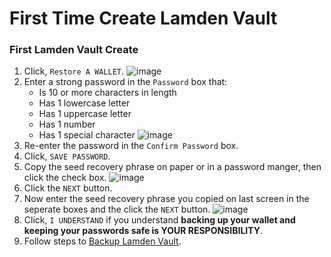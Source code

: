 
# First Time Create Lamden Vault

### First Lamden Vault Create
1. Click, `Restore A WALLET`.
    ![image](/img/wallet/firstrun_intro.png)
2. Enter a strong password in the `Password` box that:
    - Is 10 or more characters in length
    - Has 1 lowercase letter
    - Has 1 uppercase letter
    - Has 1 number
    - Has 1 special character
  ![image](/img/wallet/firstrun_create_password.png)
3. Re-enter the password in the `Confirm Password` box.
4. Click, `SAVE PASSWORD`.
5. Copy the seed recovery phrase on paper or in a password manger, then click the check box.
    ![image](/img/wallet/firstrun_gen_memoric.png)
6. Click the `NEXT` button.
7. Now enter the seed recovery phrase you copied on last screen in the seperate boxes and the click the `NEXT` button.
   ![image](/img/wallet/firstrun_verify_memoric.png)
8.  Click, `I UNDERSTAND` if you understand **backing up your wallet and keeping your passwords safe is YOUR RESPONSIBILITY**.
9.  Follow steps to <u>[Backup Lamden Vault](/docs/wallet/backup_keystore)</u>.
